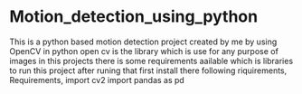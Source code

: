 # Motion_detection_using_python
This is a python based motion detection project created by me by using OpenCV in python open cv is the library which is use for any purpose of images in this projects there is some requirements aailable which is libraries to run this project after runing that first install there following riquirements,  Requirements,  import cv2 import pandas as pd
